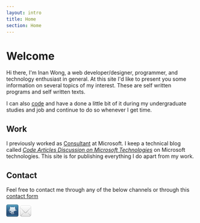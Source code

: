 ```yaml
---
layout: intro
title: Home
section: Home
---
```


Welcome
=======

Hi there, I'm Inan Wong, a web developer/designer, programmer, and technology enthusiast in general. At this site I'd like to present you some information on several topics of my interest. These are self written programs and self written texts.
 
I can also [code](/code) and have a done a little bit of it during my undergraduate studies and job and continue to do so whenever I get time.

Work
-----
I previously worked as [Consultant](/work) at Microsoft. I keep a technical blog called _[Code Articles Discussion on Microsoft Technologies](http://blogs.msdn.com/inanwong)_ on Microsoft technologies. This site is for publishing everything I do apart from my work. 

Contact 
--------
Feel free to contact me through any of the below channels or through this [contact form](/contact)

[![Pic](/assets/icon/github.png)](https://github.com/inanwong) 
[![Pic](/assets/icon/mail.png)](mailto:inanwong@gmail.com)



